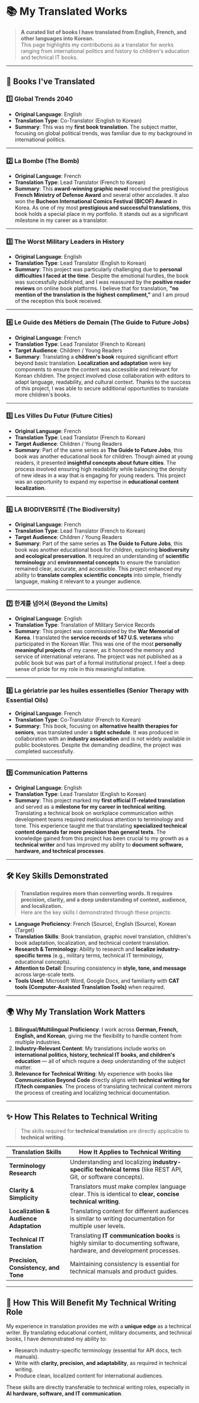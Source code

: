 # 📚 **My Translated Works**

> **A curated list of books I have translated from English, French, and other languages into Korean.**  
> This page highlights my contributions as a translator for works ranging from international politics and history to children's education and technical IT books.  

---

## 📜 **Books I've Translated**

### **1️⃣ Global Trends 2040**  
- **Original Language**: English  
- **Translation Type**: Co-Translator (English to Korean)  
- **Summary**: This was my **first book translation**. The subject matter, focusing on global political trends, was familiar due to my background in international politics.

---

### **2️⃣ La Bombe (The Bomb)**  
- **Original Language**: French  
- **Translation Type**: Lead Translator (French to Korean)  
- **Summary**: This **award-winning graphic novel** received the prestigious **French Ministry of Defense Award** and several other accolades. It also won the **Bucheon International Comics Festival (BICOF) Award** in Korea. As one of my most **prestigious and successful translations**, this book holds a special place in my portfolio. It stands out as a significant milestone in my career as a translator.  

---

### **3️⃣ The Worst Military Leaders in History**  
- **Original Language**: English  
- **Translation Type**: Lead Translator (English to Korean)  
- **Summary**: This project was particularly challenging due to **personal difficulties I faced at the time**. Despite the emotional hurdles, the book was successfully published, and I was reassured by the **positive reader reviews** on online book platforms. I believe that for translation, **"no mention of the translation is the highest compliment,"** and I am proud of the reception this book received.  

---

### **4️⃣ Le Guide des Métiers de Demain (The Guide to Future Jobs)**  
- **Original Language**: French  
- **Translation Type**: Lead Translator (French to Korean)  
- **Target Audience**: Children / Young Readers  
- **Summary**: Translating a **children's book** required significant effort beyond basic translation. **Localization and adaptation** were key components to ensure the content was accessible and relevant for Korean children. The project involved close collaboration with editors to adapt language, readability, and cultural context. Thanks to the success of this project, I was able to secure additional opportunities to translate more children's books.  

---

### **5️⃣ Les Villes Du Futur (Future Cities)**  
- **Original Language**: French  
- **Translation Type**: Lead Translator (French to Korean)  
- **Target Audience**: Children / Young Readers  
- **Summary**: Part of the same series as **The Guide to Future Jobs**, this book was another educational book for children. Though aimed at young readers, it presented **insightful concepts about future cities**. The process involved ensuring high readability while balancing the density of new ideas in a way that is engaging for young readers. This project was an opportunity to expand my expertise in **educational content localization**.  

---
### **6️⃣ LA BIODIVERSITÉ (The Biodiversity)**  
- **Original Language**: French  
- **Translation Type**: Lead Translator (French to Korean)  
- **Target Audience**: Children / Young Readers  
- **Summary**: Part of the same series as **The Guide to Future Jobs**, this book was another educational book for children, exploring **biodiversity and ecological preservation**. It required an understanding of **scientific terminology** and **environmental concepts** to ensure the translation remained clear, accurate, and accessible. This project enhanced my ability to **translate complex scientific concepts** into simple, friendly language, making it relevant to a younger audience.  

---

### **7️⃣ 한계를 넘어서 (Beyond the Limits)**  
- **Original Language**: English  
- **Translation Type**: Translation of Military Service Records  
- **Summary**: This project was commissioned by the **War Memorial of Korea**. I translated the **service records of 147 U.S. veterans** who participated in the Korean War. This was one of the most **personally meaningful projects** of my career, as it honored the memory and service of international veterans. The project was not published as a public book but was part of a formal institutional project. I feel a deep sense of pride for my role in this meaningful initiative.  

---

### **8️⃣ La gériatrie par les huiles essentielles (Senior Therapy with Essential Oils)**  
- **Original Language**: French  
- **Translation Type**: Co-Translator (French to Korean)  
- **Summary**: This book, focusing on **alternative health therapies for seniors**, was translated under a **tight schedule**. It was produced in collaboration with an **industry association** and is not widely available in public bookstores. Despite the demanding deadline, the project was completed successfully.  

---

### **9️⃣ Communication Patterns**  
- **Original Language**: English  
- **Translation Type**: Lead Translator (English to Korean)  
- **Summary**: This project marked my **first official IT-related translation** and served as a **milestone for my career in technical writing**. Translating a technical book on workplace communication within development teams required meticulous attention to terminology and tone. This experience taught me that translating **specialized technical content demands far more precision than general texts**. The knowledge gained from this project has been crucial to my growth as a **technical writer** and has improved my ability to **document software, hardware, and technical processes**.  

---

## 🛠️ **Key Skills Demonstrated**
> **Translation requires more than converting words. It requires precision, clarity, and a deep understanding of context, audience, and localization.**  
Here are the key skills I demonstrated through these projects:  

- **Language Proficiency**: French (Source), English (Source), Korean (Target)  
- **Translation Skills**: Book translation, graphic novel translation, children's book adaptation, localization, and technical content translation.  
- **Research & Terminology**: Ability to research and **localize industry-specific terms** (e.g., military terms, technical IT terminology, educational concepts).  
- **Attention to Detail**: Ensuring consistency in **style, tone, and message** across large-scale texts.  
- **Tools Used**: Microsoft Word, Google Docs, and familiarity with **CAT tools (Computer-Assisted Translation Tools)** when required.  

---

## 🌍 **Why My Translation Work Matters**
1. **Bilingual/Multilingual Proficiency**: I work across **German, French, English, and Korean**, giving me the flexibility to handle content from multiple industries.  
2. **Industry-Relevant Content**: My translations include works on **international politics, history, technical IT books, and children's education** — all of which require a deep understanding of the subject matter.  
3. **Relevance for Technical Writing**: My experience with books like **Communication Beyond Code** directly aligns with **technical writing for IT/tech companies**. The process of translating technical content mirrors the process of creating and localizing technical documentation.  

---

## ✨ **How This Relates to Technical Writing**
> The skills required for **technical translation** are directly applicable to **technical writing**.  

| **Translation Skills**            | **How It Applies to Technical Writing**         |
|-----------------------------------|--------------------------------------------------|
| **Terminology Research**           | Understanding and localizing **industry-specific technical terms** (like REST API, Git, or software concepts).|
| **Clarity & Simplicity**           | Translators must make complex language clear. This is identical to **clear, concise technical writing**.|
| **Localization & Audience Adaptation**| Translating content for different audiences is similar to writing documentation for multiple user levels.|
| **Technical IT Translation**      | Translating **IT communication books** is highly similar to documenting software, hardware, and development processes.|
| **Precision, Consistency, and Tone**| Maintaining consistency is essential for technical manuals and product guides. |

---

## 🚀 **How This Will Benefit My Technical Writing Role**
My experience in translation provides me with a **unique edge** as a technical writer. By translating educational content, military documents, and technical books, I have demonstrated my ability to:  
- Research industry-specific terminology (essential for API docs, tech manuals).  
- Write with **clarity, precision, and adaptability**, as required in technical writing.  
- Produce clean, localized content for international audiences.  

These skills are directly transferable to technical writing roles, especially in **AI hardware, software, and IT communication**.  
